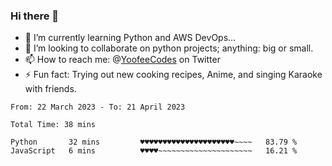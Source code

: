 ### Hi there 👋

<!--
**Sara-Pak/Sara-Pak** is a ✨ _special_ ✨ repository because its `README.md` (this file) appears on your GitHub profile.

Here are some ideas to get you started:
- 🤔 I’m looking for help with ...
- 💬 Ask me about ...
- 😄 Pronouns: ...


- 🔭 I’m currently working on getting certified in Google's IT Automation with Python and doing #100daysofcode in Python. 
-->
- 🌱 I’m currently learning Python and AWS DevOps...
- 👯 I’m looking to collaborate on python projects; anything: big or small.
- 📫 How to reach me: @[YoofeeCodes](https://twitter.com/YoofeeCodes) on Twitter
- ⚡ Fun fact: Trying out new cooking recipes, Anime, and singing Karaoke with friends.


<!--START_SECTION:waka-->

```text
From: 22 March 2023 - To: 21 April 2023

Total Time: 38 mins

Python       32 mins         ♥♥♥♥♥♥♥♥♥♥♥♥♥♥♥♥♥♥♥♥♥~~~~   83.79 %
JavaScript   6 mins          ♥♥♥♥~~~~~~~~~~~~~~~~~~~~~   16.21 %
```

<!--END_SECTION:waka-->
